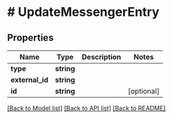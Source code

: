 # # UpdateMessengerEntry

## Properties

Name | Type | Description | Notes
------------ | ------------- | ------------- | -------------
**type** | **string** |  |
**external_id** | **string** |  |
**id** | **string** |  | [optional]

[[Back to Model list]](../../README.md#models) [[Back to API list]](../../README.md#endpoints) [[Back to README]](../../README.md)
